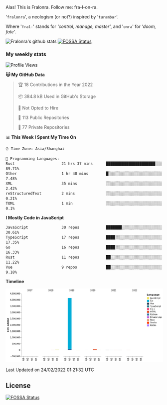 Alas! This is Fralonra. Follow me: fra-l-on-ra.

'`fralonra`', a neologism (or not?) inspired by '`turambar`'.

Where '`fral-`' stands for *'control, manage, master'*, and '`onra`' for *'doom, fate'*.

![Fralonra's github stats](https://github-readme-stats.vercel.app/api?username=fralonra)
[![FOSSA Status](https://app.fossa.com/api/projects/git%2Bgithub.com%2Ffralonra%2Ffralonra.svg?type=shield)](https://app.fossa.com/projects/git%2Bgithub.com%2Ffralonra%2Ffralonra?ref=badge_shield)

### My weekly stats

<!--START_SECTION:waka-->
![Profile Views](http://img.shields.io/badge/Profile%20Views-1-blue)

**🐱 My GitHub Data** 

> 🏆 18 Contributions in the Year 2022
 > 
> 📦 384.8 kB Used in GitHub's Storage 
 > 
> 🚫 Not Opted to Hire
 > 
> 📜 113 Public Repositories 
 > 
> 🔑 77 Private Repositories  
 > 
📊 **This Week I Spent My Time On** 

```text
⌚︎ Time Zone: Asia/Shanghai

💬 Programming Languages: 
Rust                     21 hrs 37 mins      ██████████████████████░░░   89.71% 
Other                    1 hr 48 mins        █░░░░░░░░░░░░░░░░░░░░░░░░   7.48% 
XML                      35 mins             ░░░░░░░░░░░░░░░░░░░░░░░░░   2.42% 
reStructuredText         2 mins              ░░░░░░░░░░░░░░░░░░░░░░░░░   0.21% 
TOML                     1 min               ░░░░░░░░░░░░░░░░░░░░░░░░░   0.1%

```

**I Mostly Code in JavaScript** 

```text
JavaScript               30 repos            ███████░░░░░░░░░░░░░░░░░░   30.61% 
TypeScript               17 repos            ████░░░░░░░░░░░░░░░░░░░░░   17.35% 
Go                       16 repos            ████░░░░░░░░░░░░░░░░░░░░░   16.33% 
Rust                     11 repos            ██░░░░░░░░░░░░░░░░░░░░░░░   11.22% 
Vue                      9 repos             ██░░░░░░░░░░░░░░░░░░░░░░░   9.18%

```


**Timeline**

![Chart not found](https://raw.githubusercontent.com/fralonra/fralonra/master/charts/bar_graph.png) 


 Last Updated on 24/02/2022 01:21:32 UTC
<!--END_SECTION:waka-->

## License
[![FOSSA Status](https://app.fossa.com/api/projects/git%2Bgithub.com%2Ffralonra%2Ffralonra.svg?type=large)](https://app.fossa.com/projects/git%2Bgithub.com%2Ffralonra%2Ffralonra?ref=badge_large)